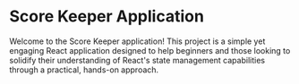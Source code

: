 # Score Keeper Application

Welcome to the Score Keeper application! This project is a simple yet engaging React application designed to help beginners and those looking to solidify their understanding of React's state management capabilities through a practical, hands-on approach.
